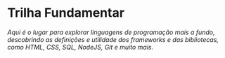 # Trilha Fundamentar

_Aqui é o lugar para explorar linguagens de programação mais a fundo, descobrindo as definições e utilidade dos frameworks e das bibliotecas, como HTML, CSS, SQL, NodeJS, Git e muito mais._


